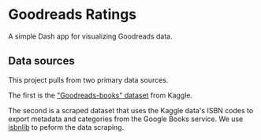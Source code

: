 # Goodreads Ratings
A simple Dash app for visualizing Goodreads data.

## Data sources
This project pulls from two primary data sources.

The first is the ["Goodreads-books" dataset](https://www.kaggle.com/jealousleopard/goodreadsbooks) from Kaggle.

The second is a scraped dataset that uses the Kaggle data's ISBN codes to export metadata and categories from the Google Books service. We use [isbnlib](https://pypi.org/project/isbnlib/) to peform the data scraping.